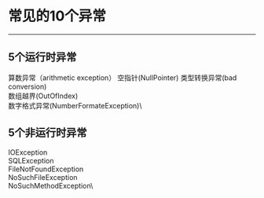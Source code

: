 # 常见的10个异常
---

## 5个运行时异常
算数异常（arithmetic exception）
空指针(NullPointer)
类型转换异常(bad conversion)\
数组越界(OutOfIndex)\
数字格式异常(NumberFormateException)\

## 5个非运行时异常
IOException\
SQLException\
FileNotFoundException\
NoSuchFileException\
NoSuchMethodException\
